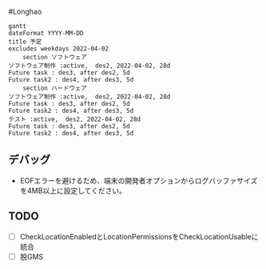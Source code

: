 #Longhao

```mermaid
gantt  
dateFormat YYYY-MM-DD
title 予定
excludes weekdays 2022-04-02
	section ソフトウェア
ソフトウェア制作 :active,  des2, 2022-04-02, 28d  
Future task : des3, after des2, 5d  
Future task2 : des4, after des3, 5d
	section ハードウェア
ソフトウェア制作 :active,  des2, 2022-04-02, 28d  
Future task : des3, after des2, 5d  
Future task2 : des4, after des3, 5d
テスト :active,  des2, 2022-04-02, 28d  
Future task : des3, after des2, 5d  
Future task2 : des4, after des3, 5d
```

## デバッグ

- EOFエラーを避けるため、端末の開発者オプションからログバッファサイズを4MB以上に設定してください。

## TODO

- [ ] CheckLocationEnabledとLocationPermissionsをCheckLocationUsableに統合
- [ ] 脱GMS
